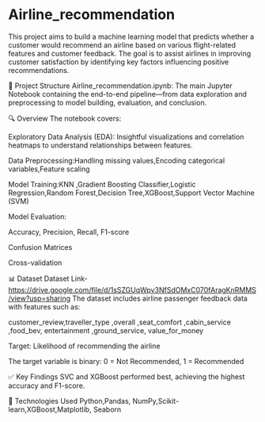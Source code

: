 # Airline_recommendation

This project aims to build a machine learning model that predicts whether a customer would recommend an airline based on various flight-related features and customer feedback. The goal is to assist airlines in improving customer satisfaction by identifying key factors influencing positive recommendations.

📁 Project Structure
Airline_recommendation.ipynb: The main Jupyter Notebook containing the end-to-end pipeline—from data exploration and preprocessing to model building, evaluation, and conclusion.

🔍 Overview
The notebook covers:

Exploratory Data Analysis (EDA): Insightful visualizations and correlation heatmaps to understand relationships between features.

Data Preprocessing:Handling missing values,Encoding categorical variables,Feature scaling

Model Training:KNN ,Gradient Boosting Classifier,Logistic Regression,Random Forest,Decision Tree,XGBoost,Support Vector Machine (SVM)

Model Evaluation:

Accuracy, Precision, Recall, F1-score

Confusion Matrices

Cross-validation

📊 Dataset
Dataset Link-https://drive.google.com/file/d/1sSZGUqWpv3NfSdOMxC070fAragKnRMMS/view?usp=sharing
The dataset includes airline passenger feedback data with features such as:

customer_review,traveller_type ,overall	,seat_comfort	,cabin_service	,food_bev,	entertainment	,ground_service,	value_for_money 


Target: Likelihood of recommending the airline

The target variable is binary: 0 = Not Recommended, 1 = Recommended

✅ Key Findings
SVC and XGBoost performed best, achieving the highest accuracy and F1-score.

🧰 Technologies Used
Python,Pandas, NumPy,Scikit-learn,XGBoost,Matplotlib, Seaborn


